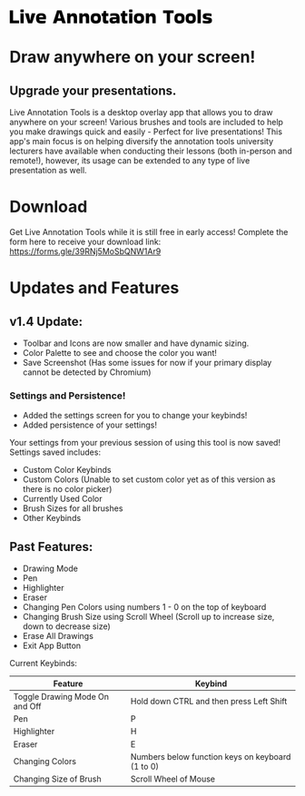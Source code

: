 
<img src="./assets/docs/Live%20Annotation%20Tools%20Logo.png">

# Draw anywhere on your screen! 
## Upgrade your presentations.

Live Annotation Tools is a desktop overlay app that allows you to
draw anywhere on your screen! Various brushes and tools are included
to help you make drawings quick and easily - Perfect for live presentations!
This app's main focus is on helping diversify the annotation tools university
lecturers have available when conducting their lessons (both in-person and remote!), however, its usage
can be extended to any type of live presentation as well.

# Download

Get Live Annotation Tools while it is still free in early access! Complete the form here to receive your download link: https://forms.gle/39RNj5MoSbQNW1Ar9


# Updates and Features

## v1.4 Update:

* Toolbar and Icons are now smaller and have dynamic sizing.
* Color Palette to see and choose the color you want!
* Save Screenshot (Has some issues for now if your primary display cannot be detected by Chromium)


### Settings and Persistence!

* Added the settings screen for you to change your keybinds!
* Added persistence of your settings!

Your settings from your previous session of using this tool is now saved! Settings saved includes:
* Custom Color Keybinds
* Custom Colors (Unable to set custom color yet as of this version as there is no color picker)
* Currently Used Color
* Brush Sizes for all brushes
* Other Keybinds


## Past Features:
* Drawing Mode
* Pen
* Highlighter
* Eraser
* Changing Pen Colors using numbers 1 - 0 on the top of keyboard
* Changing Brush Size using Scroll Wheel (Scroll up to increase size, down to decrease size)
* Erase All Drawings
* Exit App Button


Current Keybinds:

| Feature | Keybind |
| ------- | ------- |
| Toggle Drawing Mode On and Off | Hold down CTRL and then press Left Shift |
| Pen | P |
| Highlighter | H |
| Eraser | E |
| Changing Colors | Numbers below function keys on keyboard (1 to 0) |
| Changing Size of Brush | Scroll Wheel of Mouse |






